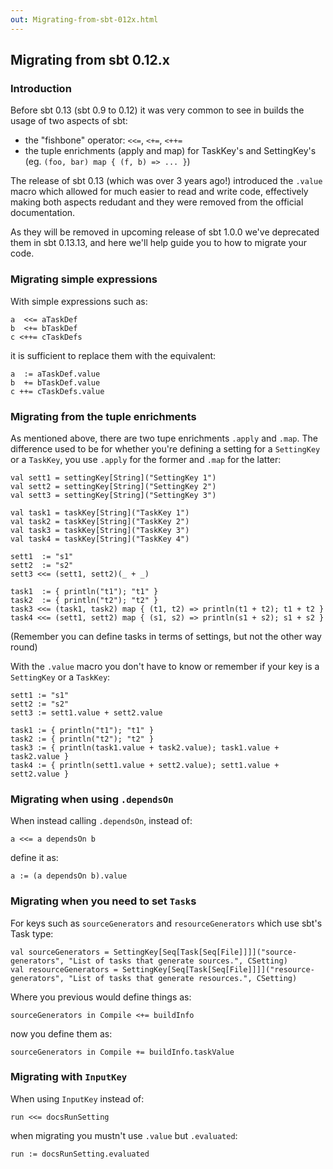 ```yaml
---
out: Migrating-from-sbt-012x.html
---
```


## Migrating from sbt 0.12.x

### Introduction

Before sbt 0.13 (sbt 0.9 to 0.12) it was very common to see in builds the usage of two aspects of sbt:

* the "fishbone" operator: `<<=`, `<+=`, `<++=`
* the tuple enrichments (apply and map) for TaskKey's and SettingKey's (eg. `(foo, bar) map { (f, b) => ... }`)

The release of sbt 0.13 (which was over 3 years ago!) introduced the `.value` macro which allowed for much
easier to read and write code, effectively making both aspects redudant and they were removed from the official
documentation.

As they will be removed in upcoming release of sbt 1.0.0 we've deprecated them in sbt 0.13.13, and here we'll
help guide you to how to migrate your code.

### Migrating simple expressions

With simple expressions such as:

    a  <<= aTaskDef
    b  <+= bTaskDef
    c <++= cTaskDefs

it is sufficient to replace them with the equivalent:

    a  := aTaskDef.value
    b  += bTaskDef.value
    c ++= cTaskDefs.value

### Migrating from the tuple enrichments

As mentioned above, there are two tupe enrichments `.apply` and `.map`. The difference used to be for whether
you're defining a setting for a `SettingKey` or a `TaskKey`, you use `.apply` for the former and `.map` for the
latter:

    val sett1 = settingKey[String]("SettingKey 1")
    val sett2 = settingKey[String]("SettingKey 2")
    val sett3 = settingKey[String]("SettingKey 3")

    val task1 = taskKey[String]("TaskKey 1")
    val task2 = taskKey[String]("TaskKey 2")
    val task3 = taskKey[String]("TaskKey 3")
    val task4 = taskKey[String]("TaskKey 4")

    sett1  := "s1"
    sett2  := "s2"
    sett3 <<= (sett1, sett2)(_ + _)

    task1  := { println("t1"); "t1" }
    task2  := { println("t2"); "t2" }
    task3 <<= (task1, task2) map { (t1, t2) => println(t1 + t2); t1 + t2 }
    task4 <<= (sett1, sett2) map { (s1, s2) => println(s1 + s2); s1 + s2 }

(Remember you can define tasks in terms of settings, but not the other way round)

With the `.value` macro you don't have to know or remember if your key is a `SettingKey` or a `TaskKey`:

    sett1 := "s1"
    sett2 := "s2"
    sett3 := sett1.value + sett2.value

    task1 := { println("t1"); "t1" }
    task2 := { println("t2"); "t2" }
    task3 := { println(task1.value + task2.value); task1.value + task2.value }
    task4 := { println(sett1.value + sett2.value); sett1.value + sett2.value }

### Migrating when using `.dependsOn`

When instead calling `.dependsOn`, instead of:

    a <<= a dependsOn b

define it as:

    a := (a dependsOn b).value

### Migrating when you need to set `Task`s

For keys such as `sourceGenerators` and `resourceGenerators` which use sbt's Task type:

    val sourceGenerators = SettingKey[Seq[Task[Seq[File]]]]("source-generators", "List of tasks that generate sources.", CSetting)
    val resourceGenerators = SettingKey[Seq[Task[Seq[File]]]]("resource-generators", "List of tasks that generate resources.", CSetting)

Where you previous would define things as:

    sourceGenerators in Compile <+= buildInfo

now you define them as:

    sourceGenerators in Compile += buildInfo.taskValue

### Migrating with `InputKey`

When using `InputKey` instead of:

    run <<= docsRunSetting

when migrating you mustn't use `.value` but `.evaluated`:

    run := docsRunSetting.evaluated
